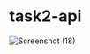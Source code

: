 # task2-api
![Screenshot (18)](https://github.com/user-attachments/assets/a9455342-ba0b-4b03-ad7e-e37672765dac)
